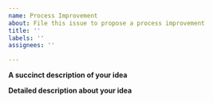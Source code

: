 ```yaml
---
name: Process Improvement
about: File this issue to propose a process improvement
title: ''
labels: ''
assignees: ''

---
```


**A succinct description of your idea**
<!--One liner statement for your idea-->

**Detailed description about your idea**
<!--How your proposed process idea improves the status quo-->
